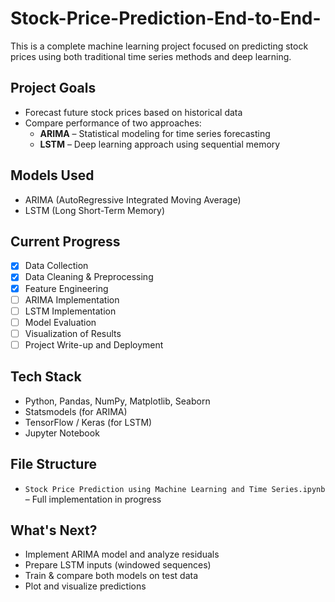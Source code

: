 # Stock-Price-Prediction-End-to-End-

This is a complete machine learning project focused on predicting stock prices using both traditional time series methods and deep learning.

##  Project Goals
- Forecast future stock prices based on historical data
- Compare performance of two approaches:
  - **ARIMA** – Statistical modeling for time series forecasting
  - **LSTM** – Deep learning approach using sequential memory

##  Models Used
- ARIMA (AutoRegressive Integrated Moving Average)
- LSTM (Long Short-Term Memory)

## Current Progress
- [x] Data Collection
- [x] Data Cleaning & Preprocessing
- [x] Feature Engineering
- [ ] ARIMA Implementation
- [ ] LSTM Implementation
- [ ] Model Evaluation
- [ ] Visualization of Results
- [ ] Project Write-up and Deployment

## Tech Stack
- Python, Pandas, NumPy, Matplotlib, Seaborn
- Statsmodels (for ARIMA)
- TensorFlow / Keras (for LSTM)
- Jupyter Notebook

## File Structure
- `Stock Price Prediction using Machine Learning and Time Series.ipynb` – Full implementation in progress

## What's Next?
- Implement ARIMA model and analyze residuals
- Prepare LSTM inputs (windowed sequences)
- Train & compare both models on test data
- Plot and visualize predictions
